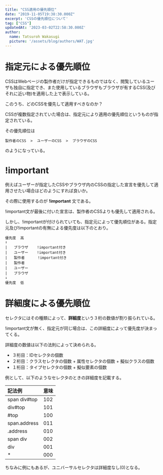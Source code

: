 ```yaml
---
title: "CSS適用の優先順位"
date: "2019-11-05T19:38:30.000Z"
excerpt: 'CSSの優先順位について'
tag: ["CSS"]
updatedAt: '2023-03-02T22:58:30.000Z'
author:
  name: Tatsuroh Wakasugi
  picture: '/assets/blog/authors/WAT.jpg'
---
```


# 指定元による優先順位

CSSはWebページの製作者だけが指定できるものではなく、閲覧しているユーザも独自に指定でき、また使用しているブラウザもブラウザが有するCSS(及びそれに近い物)を適用した上で表示している。

このうち、どのCSSを優先して適用すべきなのか？

CSSが複数指定されていた場合は、指定元により適用の優先順位というものが指定されている。

その優先順位は

```
製作者のCSS  >  ユーザーのCSS  >  ブラウザのCSS
```

のようになっている。


# !important

例えばユーザーが指定したCSSやブラウザ内のCSSの指定した宣言を優先して適用させたい場合はどのようにすれば良いか。

その際に使用するのが **!important** 文である。

!important文が最後に付いた宣言は、製作者のCSSよりも優先して適用される。

しかし、!importantが付けられていても、指定元によって優先順位がある。指定元及び!importantの有無による優先度は以下のとおり。

```
優先度  高
↑
|   ブラウザ    !important付き
|   ユーザー    !important付き
|   製作者      !important付き
|   製作者
|   ユーザー
|   ブラウザ
↓
優先度  低
```


# 詳細度による優先順位

セレクタにはその種類によって、**詳細度**という３桁の数値が割り振られている。

!important文が無く、指定元が同じ場合は、この詳細度によって優先度が決まってくる。

詳細度の数値は以下の法則によって決められる。

- ３桁目：IDセレクタの個数
- ２桁目：クラスセレクタの個数 + 属性セレクタの個数 + 擬似クラスの個数
- １桁目：タイプセレクタの個数 + 擬似要素の個数

例として、以下のようなセレクタのときの詳細度を記載する。

|記法例|意味|
|:---|:---|
|span div#top|102|
|div#top|101|
|#top|100|
|span.address|011|
|.address|010|
|span div|002|
|div|001|
|*|000|

ちなみに例にもあるが、ユニバーサルセレクタは詳細度なし(0)となる。

